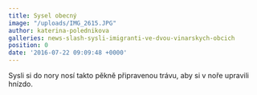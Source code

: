 ```yaml
---
title: Sysel obecný
image: "/uploads/IMG_2615.JPG"
author: katerina-polednikova
galleries: news-slash-sysli-imigranti-ve-dvou-vinarskych-obcich
position: 0
date: '2016-07-22 09:09:48 +0000'
---
```

Sysli si do nory nosí takto pěkně připravenou trávu, aby si v noře
upravili hnízdo.
